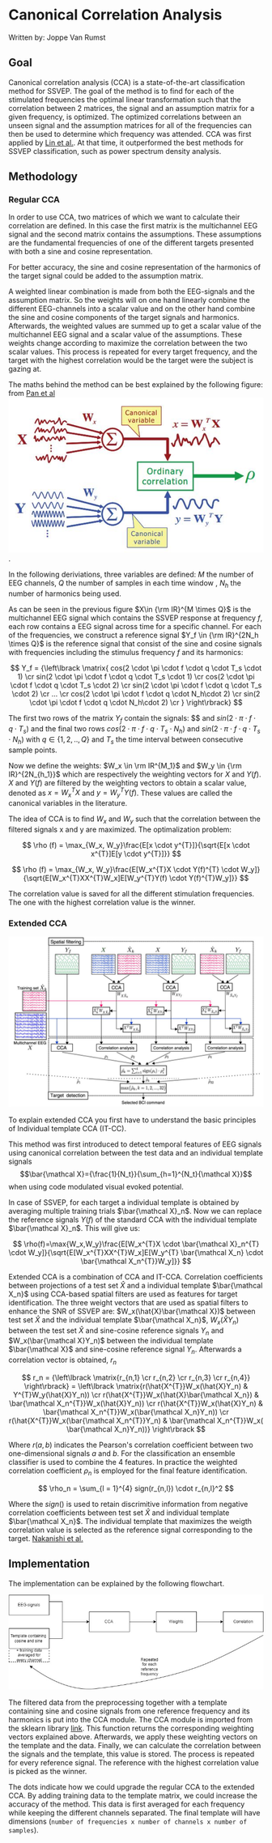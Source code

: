 # Canonical Correlation Analysis

Written by: Joppe Van Rumst

## Goal

Canonical correlation analysis (CCA) is a state-of-the-art classification method for SSVEP. The goal of the method is to find for each of the stimulated frequencies the optimal linear transformation such that the correlation between 2 matrices, the signal and an assumption matrix for a given frequency, is optimized. The optimized correlations between an unseen signal and the assumption matrices for all of the frequencies can then be used to determine which frequency was attended. CCA was first applied by [Lin et al.](https://ieeexplore.ieee.org/document/4203016). At that time, it outperformed the best methods for SSVEP classification, such as power spectrum density analysis.

## Methodology

### Regular CCA

In order to use CCA, two matrices of which we want to calculate their correlation are defined. In this case the first matrix is the multichannel EEG signal and the second matrix contains the assumptions. These assumptions are the fundamental frequencies of one of the different targets presented with both a sine and cosine representation.

For better accuracy, the sine and cosine representation of the harmonics of the target signal could be added to the assumption matrix.

A weighted linear combination is made from both the EEG-signals and the assumption matrix. So the weights will on one hand linearly combine the different EEG-channels into a scalar value and on the other hand combine the sine and cosine components of the target signals and harmonics. Afterwards, the weighted values are summed up to get a scalar value of the multichannel EEG signal and a scalar value of the assumptions. These weights change according to maximize the correlation between the two scalar values. This process is repeated for every target frequency, and the target with the highest correlation would be the target were the subject is gazing at.

The maths behind the method can be best explained by the following figure: from [Pan et al](https://iopscience.iop.org/article/10.1088/1741-2560/8/3/036027/meta) ![alt text for screen readers](./images/CCA_scheme.JPG "Text to show on mouseover").

In the following deriviations, three variables are defined: $M$ the number of EEG channels, $Q$ the number of samples in each time window , $N_h$ the number of harmonics being used.

As can be seen in the previous figure $X\in {\rm IR}^{M \times Q}$ is the multichannel EEG signal which contains the SSVEP response at frequency $f$, each row contains a EEG signal across time for a specific channel. For each of the frequencies, we construct a reference signal $Y_f \in {\rm IR}^{2N_h \times Q}$ is the reference signal that consist of the sine and cosine signals with frequencies including the stimulus frequency $f$ and its harmonics:

$$ 
Y_f = {\left\lbrack \matrix{
cos(2 \cdot \pi \cdot f \cdot q \cdot T_s \cdot 1) \cr
sin(2 \cdot \pi \cdot f \cdot q \cdot T_s \cdot 1) \cr
cos(2 \cdot \pi \cdot f \cdot q \cdot T_s \cdot 2) \cr
sin(2 \cdot \pi \cdot f \cdot q \cdot T_s \cdot 2) \cr
... \cr
cos(2 \cdot \pi \cdot f \cdot q \cdot N_h\cdot 2) \cr
sin(2 \cdot \pi \cdot f \cdot q \cdot N_h\cdot 2) \cr
} \right\rbrack}
$$

The first two rows of the matrix $Y_f$ contain the signals: $$ and $sin(2 \cdot \pi \cdot f \cdot q \cdot T_s)$ and the final two rows $cos(2 \cdot \pi \cdot f \cdot q \cdot T_s \cdot N_h)$ and $sin(2 \cdot \pi \cdot f \cdot q \cdot T_s \cdot N_h)$ with $q \in \{1,2,..,Q \}$ and $T_s$ the time interval between consecutive sample points.

Now we define the weights: $W_x \in \rm IR^{M_1}$ and $W_y \in {\rm IR}^{2N_{h_1}}$ which are respectively the weighting vectors for $X$ and $Y(f)$. $X$ and $Y(f)$ are filtered by the weighting vectors to obtain a scalar value, denoted as $x = W_x^{T}X$ and $y = W_y^{T}Y(f)$. These values are called the canonical variables in the literature.

The idea of CCA is to find $W_x$ and $W_y$ such that the correlation between the filtered signals x and y are maximized. The optimalization problem:

$$
\rho (f) = \max_{W_x, W_y}\frac{E[x \cdot y^{T}]}{\sqrt{E[x \cdot x^{T}]E[y \cdot y^{T}]}}
$$

$$
\rho (f) = \max_{W_x, W_y}\frac{E[W_x^{T}X \cdot Y(f)^{T} \cdot W_y]}{\sqrt{E[W_x^{T}XX^{T}W_x]E[W_y^{T}Y(f) \cdot Y(f)^{T}W_y]}}
$$

The correlation value is saved for all the different stimulation frequencies. The one with the highest correlation value is the winner.

### Extended CCA

![Extended CCA diagram](./images/extended_CCA_diagram.JPG "Text to show on mouseover")

To explain extended CCA you first have to understand the basic principles of Individual template CCA (IT-CC).

This method was first introduced to detect temporal features of EEG signals using canonical correlation between the test data and an individual template signals $$\bar{\mathcal X}={\frac{1}{N_t}}{\sum_{h=1}^{N_t}{\mathcal X}}$$ when using code modulated visual evoked potential.

In case of SSVEP, for each target a individual template is obtained by averaging multiple training trials $\bar{\mathcal X}_n$. Now we can replace the reference signals $Y(f)$ of the standard CCA with the individual template $\bar{\mathcal X}_n$. This will give us:

$$
\rho(f)=\max{W_x,W_y}\frac{E[W_x^{T}X \cdot \bar{\mathcal X}_n^{T} \cdot W_y]}{\sqrt{E[W_x^{T}XX^{T}W_x]E[W_y^{T} \bar{\mathcal X_n} \cdot \bar{\mathcal X_n^{T}}W_y]}}
$$

Extended CCA is a combination of CCA and IT-CCA. Correlation coefficients between projections of a test set $\hat{X}$ and a individual template $\bar{\mathcal X_n}$ using CCA-based spatial filters are used as features for target identification. The three weight vectors that are used as spatial filters to enhance the SNR of SSVEP are: $W_x(\hat{X}\bar{\mathcal X})$ between test set $\hat{X}$ and the individual template $\bar{\mathcal X_n}$, $W_x(\hat{X}Y_n)$ between the test set $\hat{X}$ and sine-cosine reference signals $Y_n$ and $W_x(\bar{\mathcal X}Y_n)$ between the individual template $\bar{\mathcal X}$ and sine-cosine reference signal $Y_n$. Afterwards a correlation vector is obtained, $r_n$

$$
r_n = {\left\lbrack \matrix{r_{n,1} \cr r_{n,2} \cr r_{n,3} \cr r_{n,4}} \right\rbrack} = \left\lbrack \matrix{r(\hat{X^{T}}W_x(\hat{X}Y_n) & Y^{T}W_y(\hat{X}Y_n)) \cr r(\hat{X^{T}}W_x(\hat{X}\bar{\mathcal X_n}) & \bar{\mathcal X_n^{T}}W_x(\hat{X}Y_n)) \cr r(\hat{X^{T}}W_x(\hat{X}Y_n) & \bar{\mathcal X_n^{T}}W_x(\bar{\mathcal X_n}Y_n)) \cr r(\hat{X^{T}}W_x(\bar{\mathcal X_n^{T}}Y_n) & \bar{\mathcal X_n^{T}}W_x( \bar{\mathcal X_n}Y_n))} \right\rbrack
$$

Where $r(a,b)$ indicates the Pearson's correlation coefficient between two one-dimensional signals $a$ and $b$. For the classification an ensemble classifier is used to combine the 4 features. In practice the weighted correlation coefficient $\rho_n$ is employed for the final feature identification.

$$
\rho_n = \sum_{l = 1}^{4} sign(r_{n,l}) \cdot r_{n,l}^2
$$

Where the $sign()$ is used to retain discrimitive information from negative correlation coefficients between test set $\hat{X}$ and individual template $\bar{\mathcal X_n}$. The individual template that maximizes the weigth correlation value is selected as the reference signal corresponding to the target. [Nakanishi et al.](https://www.ncbi.nlm.nih.gov/pmc/articles/PMC4610694/)

## Implementation

The implementation can be explained by the following flowchart.

![CCA_diagram](./images/CCA_diagram.jpg "Text to show on mouseover")

The filtered data from the preprocessing together with a template containing sine and cosine signals from one reference frequency and its harmonics is put into the CCA module. The CCA module is imported from the sklearn library [link](https://scikit-learn.org/stable/modules/generated/sklearn.cross_decomposition.CCA.html). This function returns the corresponding weighting vectors explained above. Afterwards, we apply these weighting vectors on the template and the data. Finally, we can calculate the correlation between the signals and the template, this value is stored. The process is repeated for every reference signal. The reference with the highest correlation value is picked as the winner.

The dots indicate how we could upgrade the regular CCA to the extended CCA. By adding training data to the template matrix, we could increase the accuracy of the method. This data is first averaged for each frequency while keeping the different channels separated. The final template will have dimensions (`number of frequencies x number of channels x number of samples`).

